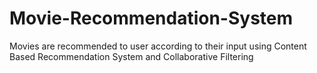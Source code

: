 # Movie-Recommendation-System
Movies are recommended to user according to their input using Content Based Recommendation System and Collaborative Filtering
